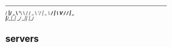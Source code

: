                                   
 ___  ___ _ ____   _____ _ __ ___ 
/ __|/ _ \ '__\ \ / / _ \ '__/ __|
\__ \  __/ |   \ V /  __/ |  \__ \
|___/\___|_|    \_/ \___|_|  |___/
                                  

# servers
